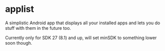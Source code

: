 # applist
A simplistic Android app that displays all your installed apps and lets you do stuff with them in the future too.

Currently only for SDK 27 (8.1) and up, will set minSDK to something lower soon though.

